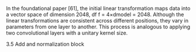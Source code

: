 In the foundational paper [61], the initial linear transformation maps data into a vector
space of dimension 2048, df f = 4×dmodel = 2048. Although the linear transformations are
consistent across different positions, they vary in parameters from one layer to another.
This process is analogous to applying two convolutional layers with a unitary kernel size.

3.5 Add and normalization block